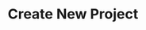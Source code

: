 ---
title: Create New Project
redirect_from:
 - /learn/docs/command-line-tools/create-new-project/
 - /learn/resources/command-line-tools/create-new-project/
 - /documentation/projects/create-new-project/
redirect_to: https://lime.openfl.org/docs/command-line-tools/create-new-project/
---